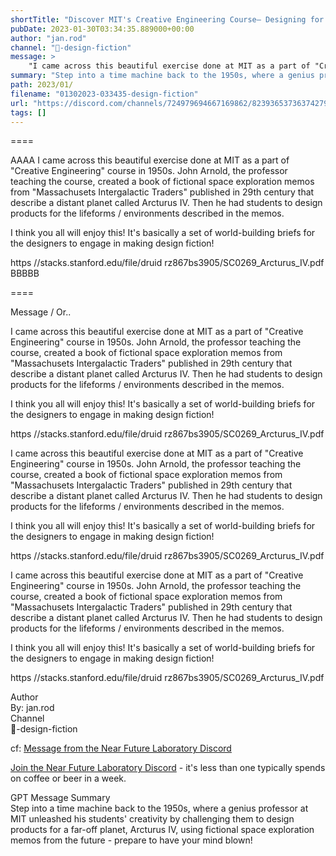 ```yaml
---
shortTitle: "Discover MIT's Creative Engineering Course— Designing for a Fictional Planet in the 1950s"
pubDate: 2023-01-30T03:34:35.889000+00:00
author: "jan.rod"
channel: "🚀-design-fiction"
message: >
    "I came across this beautiful exercise done at MIT as a part of "Creative Engineering" course in 1950s. John Arnold, the professor teaching the course, created a book of fictional space exploration memos from "Massachusets Intergalactic Traders" published in 29th century that describe a distant planet called Arcturus IV. Then he had students to design products for the lifeforms / environments described in the memos.  I think you all will enjoy this! It's basically a set of world-building briefs for the designers to engage in making design fiction!  https //stacks.stanford.edu/file/druid rz867bs3905/SC0269_Arcturus_IV.pdf"
summary: "Step into a time machine back to the 1950s, where a genius professor at MIT unleashed his students' creativity by challenging them to design products for a far-off planet, Arcturus IV, using fictional space exploration memos from the future - prepare to have your mind blown!"
path: 2023/01/
filename: "01302023-033435-design-fiction"
url: "https://discord.com/channels/724979694667169862/823936537363742790/1069460596778602568"
tags: []
---
```

====

AAAA I came across this beautiful exercise done at MIT as a part of "Creative Engineering" course in 1950s. John Arnold, the professor teaching the course, created a book of fictional space exploration memos from "Massachusets Intergalactic Traders" published in 29th century that describe a distant planet called Arcturus IV. Then he had students to design products for the lifeforms / environments described in the memos.

I think you all will enjoy this! It's basically a set of world-building briefs for the designers to engage in making design fiction!

https //stacks.stanford.edu/file/druid rz867bs3905/SC0269_Arcturus_IV.pdf BBBBB

====
<div class="metadata-title-header pt-3 pb-3 pl-2">Message / Or..</div>    
<div class="human-content-container">  

I came across this beautiful exercise done at MIT as a part of "Creative Engineering" course in 1950s. John Arnold, the professor teaching the course, created a book of fictional space exploration memos from "Massachusets Intergalactic Traders" published in 29th century that describe a distant planet called Arcturus IV. Then he had students to design products for the lifeforms / environments described in the memos.

I think you all will enjoy this! It's basically a set of world-building briefs for the designers to engage in making design fiction!

https //stacks.stanford.edu/file/druid rz867bs3905/SC0269_Arcturus_IV.pdf



I came across this beautiful exercise done at MIT as a part of "Creative Engineering" course in 1950s. John Arnold, the professor teaching the course, created a book of fictional space exploration memos from "Massachusets Intergalactic Traders" published in 29th century that describe a distant planet called Arcturus IV. Then he had students to design products for the lifeforms / environments described in the memos.

I think you all will enjoy this! It's basically a set of world-building briefs for the designers to engage in making design fiction!

https //stacks.stanford.edu/file/druid rz867bs3905/SC0269_Arcturus_IV.pdf

</div>

<div class="bg-blue-300 p-4 rounded-md mb-4">

I came across this beautiful exercise done at MIT as a part of "Creative Engineering" course in 1950s. John Arnold, the professor teaching the course, created a book of fictional space exploration memos from "Massachusets Intergalactic Traders" published in 29th century that describe a distant planet called Arcturus IV. Then he had students to design products for the lifeforms / environments described in the memos.

I think you all will enjoy this! It's basically a set of world-building briefs for the designers to engage in making design fiction!

https //stacks.stanford.edu/file/druid rz867bs3905/SC0269_Arcturus_IV.pdf

</div>

<div class="metadata-title-header pt-3 pb-3 pl-2">Author</div>    
<div class="bg-gray-200 p-4 rounded-md mb-4">   
By: jan.rod
</div>

<div class="metadata-title-header pt-3 pb-3 pl-2">Channel</div>    
<div class="bg-gray-200 p-4 rounded-md mb-4">   
🚀-design-fiction</span>
</div>

cf: <a href="">Message from the Near Future Laboratory Discord</a>

<a href="">Join the Near Future Laboratory Discord</a> - it's less than one typically spends on coffee or beer in a week. 

<div class="metadata-title-header pt-3 pb-3 pl-2">GPT Message Summary</div>    
<div class="robot-content-container">
Step into a time machine back to the 1950s, where a genius professor at MIT unleashed his students' creativity by challenging them to design products for a far-off planet, Arcturus IV, using fictional space exploration memos from the future - prepare to have your mind blown!
</div>
</div>

